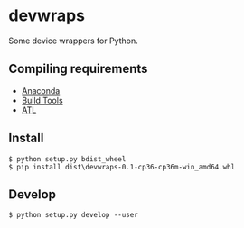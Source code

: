 devwraps
========

Some device wrappers for Python.


Compiling requirements
----------------------
* [Anaconda](https://www.anaconda.com/download)
* [Build Tools](http://landinghub.visualstudio.com/visual-cpp-build-tools)
* [ATL](https://docs.microsoft.com/en-us/cpp/mfc/mfc-and-atl)


Install
-------

    $ python setup.py bdist_wheel
    $ pip install dist\devwraps-0.1-cp36-cp36m-win_amd64.whl


Develop
-------

    $ python setup.py develop --user
